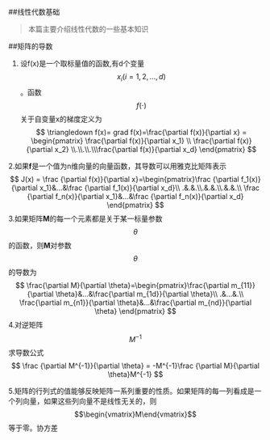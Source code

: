 ##线性代数基础
> 本篇主要介绍线性代数的一些基本知识

##矩阵的导数
1. 设f(x)是一个取标量值的函数,有d个变量$$x_i (i = 1,2,...,d)$$ 。函数$$f(\cdot)$$关于自变量x的梯度定义为
    $$
  \triangledown f(x)= grad f(x)=\frac{\partial f(x)}{\partial x} = 
  \begin{pmatrix}
  \frac{\partial f(x)}{\partial x_1} \\ \frac{\partial f(x)}{\partial x_2} \\.\\.\\.\\\frac{\partial f(x)}{\partial x_d}
  \end{pmatrix}
  $$

2.如果**f**是一个值为n维向量的向量函数，其导数可以用雅克比矩阵表示
   $$
     J(x) = \frac {\partial f(x)}{\partial x}=\begin{pmatrix}\frac {\partial f_1(x)}{\partial x_1}&...&\frac {\partial f_1(x)}{\partial x_d}\\ .&.&.\\.&.&.\\.&.&.\\ \frac {\partial f_n(x)}{\partial x_1}&...&\frac {\partial f_n(x)}{\partial x_d} \end{pmatrix}
   $$
3.如果矩阵**M**的每一个元素都是关于某一标量参数$$\theta$$的函数，则**M**对参数$$\theta$$的导数为
  $$
      \frac{\partial M}{\partial \theta}=\begin{pmatrix}\frac{\partial m_{11}}{\partial \theta}&...&\frac{\partial m_{1d}}{\partial \theta}\\
      .&...&.\\ 
 \frac{\partial m_{n1}}{\partial \theta}&...&\frac{\partial m_{nd}}{\partial \theta} \end{pmatrix}
  $$
4.对逆矩阵$$M^{-1}$$求导数公式
  $$
  \frac {\partial M^{-1}}{\partial \theta} = -M^{-1}\frac {\partial M}{\partial \theta}M^{-1}
  $$

5.矩阵的行列式的值能够反映矩阵一系列重要的性质。如果矩阵的每一列看成是一个列向量，如果这些列向量不是线性无关的，则$$\begin{vmatrix}M\end{vmatrix}$$等于零。协方差